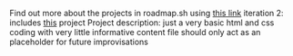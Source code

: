 Find out more about the projects in roadmap.sh using [this link](https://roadmap.sh/projects/basic-html-website)
iteration 2: includes [this](https://roadmap.sh/projects/portfolio-website) project
Project description:
  just a very basic html and css coding with very little informative content
  file should only act as an placeholder for future improvisations
  
